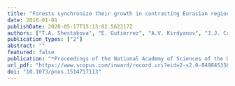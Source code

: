 ```yaml
---
title: "Forests synchronize their growth in contrasting Eurasian regions in response to climate warming"
date: 2016-01-01
publishDate: 2020-05-17T15:13:02.562217Z
authors: ["T.A. Shestakova", "E. Gutiérrez", "A.V. Kirdyanov", "J.J. Camarero", "M. Génova", "A.A. Knorre", "J.C. Linares", "V.R. De Dios", "R. Sánchez-Salguero", "J. Voltas"]
publication_types: ["2"]
abstract: ""
featured: false
publication: "*Proceedings of the National Academy of Sciences of the United States of America*"
url_pdf: "https://www.scopus.com/inward/record.uri?eid=2-s2.0-84984535654&doi=10.1073%2fpnas.1514717113&partnerID=40&md5=9c91cce3fc1420c5ce6664a6ecdecd3e"
doi: "10.1073/pnas.1514717113"
---
```


